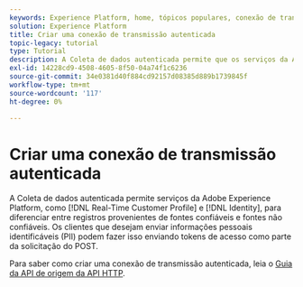 ```yaml
---
keywords: Experience Platform, home, tópicos populares, conexão de transmissão autenticada, conexão de transmissão, criar conexão de transmissão, criar conexão de transmissão autenticada, criar conexão de transmissão autenticada, ingestão de transmissão, ingestão;
solution: Experience Platform
title: Criar uma conexão de transmissão autenticada
topic-legacy: tutorial
type: Tutorial
description: A Coleta de dados autenticada permite que os serviços da Adobe Experience Platform, como Perfil do cliente em tempo real e Identidade, diferenciem entre registros provenientes de fontes confiáveis e fontes não confiáveis.
exl-id: 14228cd9-4508-4605-8f50-04a74f1c6236
source-git-commit: 34e0381d40f884cd92157d08385d889b1739845f
workflow-type: tm+mt
source-wordcount: '117'
ht-degree: 0%

---
```


# Criar uma conexão de transmissão autenticada

A Coleta de dados autenticada permite serviços da Adobe Experience Platform, como [!DNL Real-Time Customer Profile] e [!DNL Identity], para diferenciar entre registros provenientes de fontes confiáveis e fontes não confiáveis. Os clientes que desejam enviar informações pessoais identificáveis (PII) podem fazer isso enviando tokens de acesso como parte da solicitação do POST.

Para saber como criar uma conexão de transmissão autenticada, leia o [Guia da API de origem da API HTTP](../../sources/tutorials/api/create/streaming/http.md).

